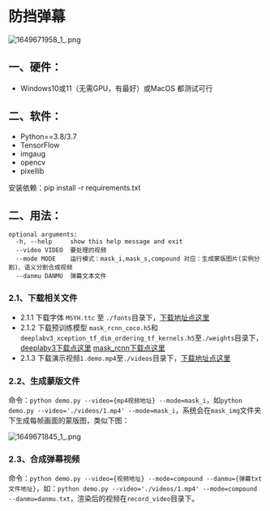  # 防挡弹幕

![1649671958_1_.png](https://s2.loli.net/2022/04/11/P3jD9ukh576tNln.png)




## 一、硬件：

* Windows10或11（无需GPU，有最好）或MacOS 都测试可行

## 二、软件：

* Python==3.8/3.7
* TensorFlow
* imgaug
* opencv 
* pixellib

安装依赖：pip install -r requirements.txt

## 二、用法：

```
optional arguments:
  -h, --help     show this help message and exit
  --video VIDEO  要处理的视频
  --mode MODE    运行模式：mask_i,mask_s,compound 对应：生成蒙版图片(实例分割)、语义分割合成视频
  --danmu DANMU  弹幕文本文件
```



### 2.1、下载相关文件

* 2.1.1 下载字体 `MSYH.ttc` 至 `./fonts`目录下，[下载地址点这里](https://github.com/Xnhyacinth/xnhyacinth/releases/tag/Fonts)
* 2.1.2 下载预训练模型 `mask_rcnn_coco.h5`和`deeplabv3_xception_tf_dim_ordering_tf_kernels.h5`至`./weights`目录下，[deeplabv3下载点这里](https://download.csdn.net/download/ixuyn/85194774?spm=1001.2014.3001.5503)  [mask_rcnn下载点这里](https://download.csdn.net/download/ixuyn/85194933)
* 2.1.3 下载演示视频`1.demo.mp4`至`./videos`目录下，[下载地址点这里](https://github.com/Xnhyacinth/xnhyacinth/releases/tag/Media)

### 2.2、生成蒙版文件

命令：`python demo.py --video={mp4视频地址} --mode=mask_i`，如`python demo.py --video='./videos/1.mp4' --mode=mask_i`，系统会在`mask_img`文件夹下生成每帧画面的蒙版图，类似下图：

![1649671845_1_.png](https://s2.loli.net/2022/04/11/dMIZlPJkpEHsuGU.png)



### 2.3、合成弹幕视频

命令：`python demo.py --video={视频地址} --mode=compound --danmu={弹幕txt文件地址}`，如：`python demo.py --video='./videos/1.mp4' --mode=compound --danmu=danmu.txt`，渲染后的视频在`record_video`目录下。



